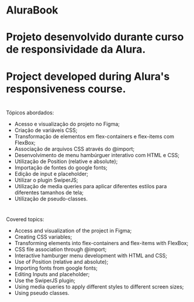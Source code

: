 # AluraBook
# Projeto desenvolvido durante curso de responsividade da Alura.
# Project developed during Alura's responsiveness course.
#
Tópicos abordados:
* Acesso e visualização do projeto no Figma;
* Criação de variáveis CSS;
* Transformação de elementos em flex-containers e flex-items com FlexBox;
* Associação de arquivos CSS através do @import;
* Desenvolvimento de menu hambúrguer interativo com HTML e CSS;
* Utilização de Position (relative e absolute);
* Importação de fontes do google fonts;
* Edição de input e placeholder;
* Utilizar o plugin SwiperJS;
* Utilização de media queries para aplicar diferentes estilos para diferentes tamanhos de tela;
* Utilização de pseudo-classes.
#
Covered topics:
* Access and visualization of the project in Figma;
* Creating CSS variables;
* Transforming elements into flex-containers and flex-items with FlexBox;
* CSS file association through @import;
* Interactive hamburger menu development with HTML and CSS;
* Use of Position (relative and absolute);
* Importing fonts from google fonts;
* Editing Inputs and placeholder;
* Use the SwiperJS plugin;
* Using media queries to apply different styles to different screen sizes;
* Using pseudo classes.
